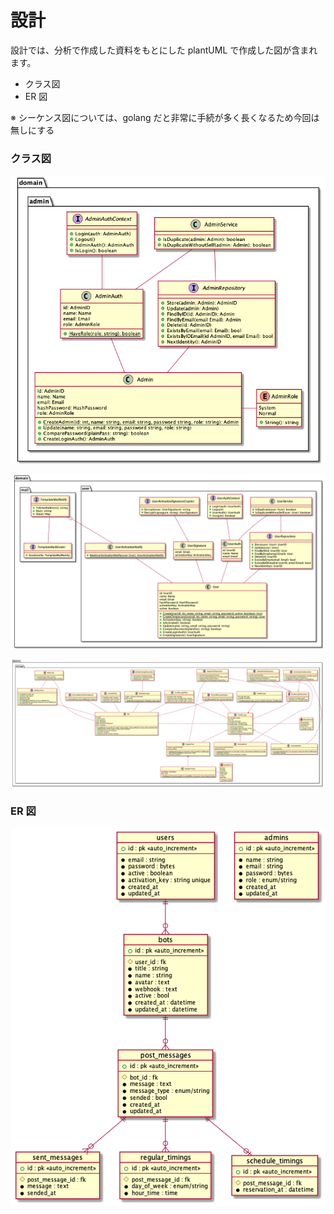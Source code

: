 # 設計

設計では、分析で作成した資料をもとにした plantUML で作成した図が含まれます。

- クラス図
- ER 図

※ シーケンス図については、golang だと非常に手続が多く長くなるため今回は無しにする

### クラス図

![class diagram](class_admin.png)

![class diagram](class_user.png)

![class diagram](class_message.png)

### ER 図

![er diagram](er.png)
